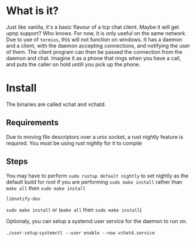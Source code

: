 
# What is it?

Just like vanilla, it's a basic flavour of a tcp chat client. Maybe it will get upnp support? Who knows. For now, it is only useful on the same network. Due to use of `termios`, this will not function on windows.
It has a daemon and a client, with the daemon accepting connections, and notifying the user of them. The client program can then be passed the connection from the daemon and chat. Imagine it as a phone that rings when you have a call, and puts the caller on hold untill you pick up the phone.

# Install

The binaries are called vchat and vchatd.

## Requirements

Due to moving file descriptors over a unix socket, a rust nightly feature is required.
You must be using rust nightly for it to compile

## Steps

You may have to perform `sudo rustup default nightly` to set nightly as the default build for root if you are performing `sudo make install` rather than `make all` then `sudo make install`

`libnotify-dev`

`sudo make install` or (`make all` then `sudo make install`)

Optionaly, you can setup a systemd user service for the daemon to run on.

`./user-setup`
`systemctl --user enable --now vchatd.service`
